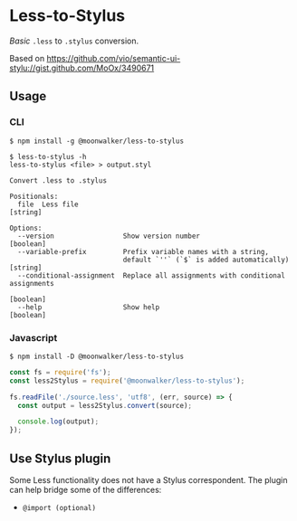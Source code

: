 # Less-to-Stylus

*Basic* `.less` to `.stylus` conversion.

Based on https://github.com/vio/semantic-ui-stylu://gist.github.com/MoOx/3490671

## Usage

### CLI
```shell
$ npm install -g @moonwalker/less-to-stylus

$ less-to-stylus -h
less-to-stylus <file> > output.styl

Convert .less to .stylus

Positionals:
  file  Less file                                                       [string]

Options:
  --version                 Show version number                        [boolean]
  --variable-prefix         Prefix variable names with a string,
                            default `''` (`$` is added automatically)   [string]
  --conditional-assignment  Replace all assignments with conditional assignments
                                                                       [boolean]
  --help                    Show help                                  [boolean]
```

### Javascript

```shell
$ npm install -D @moonwalker/less-to-stylus
```

```js
const fs = require('fs');
const less2Stylus = require('@moonwalker/less-to-stylus');

fs.readFile('./source.less', 'utf8', (err, source) => {
  const output = less2Stylus.convert(source);

  console.log(output);
});
```

## Use Stylus plugin

Some Less functionality does not have a Stylus correspondent. The plugin can help bridge some of the
differences:

- `@import (optional)`
